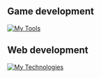 ## Game development

[![My Tools](https://skillicons.dev/icons?i=cs,unity,visualstudio)](https://skillicons.dev)


## Web development

[![My Technologies](https://skillicons.dev/icons?i=html,css,sass,bootstrap,mysql,js,react,nodejs,vscode,figma)](https://skillicons.dev)

